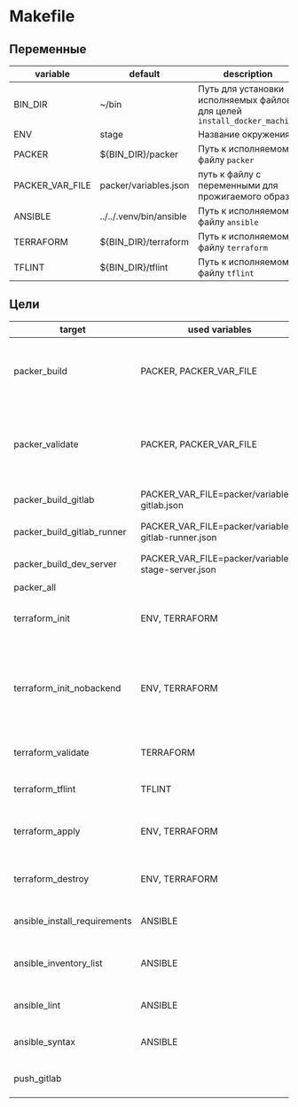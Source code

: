 # Makefile

## Переменные

| variable        | default                 | description                                                              |
| --------------- | ----------------------- | ------------------------------------------------------------------------ |
| BIN_DIR         | ~/bin                   | Путь для установки исполняемых файлов для целей `install_docker_machine` |
| ENV             | stage                   | Название окружения                                                       |
| PACKER          | ${BIN_DIR}/packer       | Путь к исполняемому файлу `packer`                                       |
| PACKER_VAR_FILE | packer/variables.json   | путь к файлу с переменными для прожигаемого образа                       |
| ANSIBLE         | ../../.venv/bin/ansible | Путь к исполняемому файлу `ansible`                                      |
| TERRAFORM       | ${BIN_DIR}/terraform    | Путь к исполняемому файлу `terraform`                                    |
| TFLINT          | ${BIN_DIR}/tflint       | Путь к исполняемому файлу `tflint`                                       |

## Цели

| target                       | used variables                                      | description                                                                                                                      |
| ---------------------------- | --------------------------------------------------- | -------------------------------------------------------------------------------------------------------------------------------- |
| packer_build                 | PACKER, PACKER_VAR_FILE                             | Собрать базовый образ из шаблона packer/docker.json с и спользованием переменных из `${PACKER_VAR_FILE}`                         |
| packer_validate              | PACKER, PACKER_VAR_FILE                             | Проверить корректность packer-шаблона packer/docker.json с и спользованием переменных из `${PACKER_VAR_FILE}`                    |
| packer_build_gitlab          | PACKER_VAR_FILE=packer/variables-gitlab.json        | Собрать образ из `variables-gitlab.json`                                                                                         |
| packer_build_gitlab_runner   | PACKER_VAR_FILE=packer/variables-gitlab-runner.json | Собрать образ из `variables-gitlab-runner.json`                                                                                  |
| packer_build_dev_server      | PACKER_VAR_FILE=packer/variables-stage-server.json  | Собрать образ из `variables-stage-server.json`                                                                                   |
| packer_all                   |                                                     | собрать все образы                                                                                                               |
| terraform_init               | ENV, TERRAFORM                                      | Инициализировать terraform для базового окружения `${ENV}` окружения                                                             |
| terraform_init_nobackend     | ENV, TERRAFORM                                      | Инициализировать terraform для окружения `${ENV}`, без инициализации remote backend. Используется в автоматизированных проверках |
| terraform_validate           | TERRAFORM                                           | Выполнить валидацию всех окружений terraform                                                                                     |
| terraform_tflint             | TFLINT                                              | Выполнить tflint для всех окружений terraform                                                                                    |
| terraform_apply              | ENV, TERRAFORM                                      | Применить инфраструктуру terraform для окружения `${ENV}`                                                                        |
| terraform_destroy            | ENV, TERRAFORM                                      | Уничтожить инфраструктуру terraform для окружения `${ENV}`                                                                       |
| ansible_install_requirements | ANSIBLE                                             | Установить внешние роли ansible из [requirements.yml](docker-monolith/ansible/environments/stage/requirements.yml)               |
| ansible_inventory_list       | ANSIBLE                                             | Показать содержимое ansible-inventory ввформате json                                                                             |
| ansible_lint                 | ANSIBLE                                             | Выполнить ansible-lint для всех плейбуков                                                                                        |
| ansible_syntax               | ANSIBLE                                             | Проверить синтаксис всех плейбуков                                                                                               |
| push_gitlab                  |                                                     | Выполнить пуш ветки `gitlab-ci-1` в remote named `gitlab`                                                                        |

